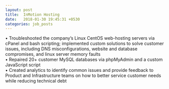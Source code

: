 ```yaml
---
layout: post
title:  InMotion Hosting
date:   2018-01-30 19:45:31 +0530
categories: job_posts
---
```

• Troubleshooted the company’s Linux CentOS web-hosting servers via cPanel and bash scripting; implemented custom solutions to solve customer issues, including DNS misconfigurations, website and database compromises, and linux server memory faults<br>
• Repaired 20+ customer MySQL databases via phpMyAdmin and a custom JavaScript script<br>
• Created analytics to identify common issues and provide feedback to Product and Infrastructure teams on how to better service customer needs while reducing technical debt<br>

